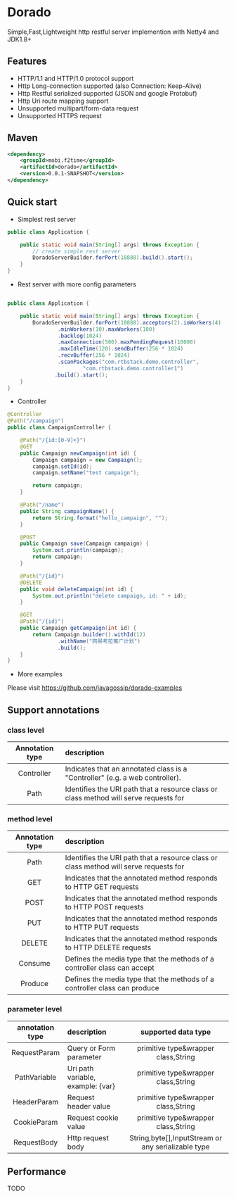 # Dorado
Simple,Fast,Lightweight http restful server implemention with Netty4 and JDK1.8+

## Features

* HTTP/1.1 and HTTP/1.0 protocol support 
* Http Long-connection supported (also Connection: Keep-Alive)
* Http Restful serialized supported (JSON and google Protobuf)
* Http Uri route mapping support
* Unsupported multipart/form-data request
* Unsupported HTTPS request

## Maven

```xml
<dependency>
    <groupId>mobi.f2time</groupId>
    <artifactId>dorado</artifactId>
    <version>0.0.1-SNAPSHOT</version>
</dependency>
```

## Quick start

* Simplest rest server

```java
public class Application {

	public static void main(String[] args) throws Exception {
		// create simple rest server
		DoradoServerBuilder.forPort(18888).build().start();
	}
}
```

* Rest server with more config parameters

```java

public class Application {

	public static void main(String[] args) throws Exception {
		DoradoServerBuilder.forPort(18888).acceptors(2).ioWorkers(4)
				.minWorkers(10).maxWorkers(100)
				.backlog(1024)
				.maxConnection(500).maxPendingRequest(10000)
				.maxIdleTime(120).sendBuffer(256 * 1024)
				.recvBuffer(256 * 1024)
				.scanPackages("com.rtbstack.demo.controller",
						"com.rtbstack.demo.controller1")
		       .build().start();
	}
}
```

* Controller

```java
@Controller
@Path("/campaign")
public class CampaignController {

	@Path("/{id:[0-9]+}")
	@GET
	public Campaign newCampaign(int id) {
		Campaign campaign = new Campaign();
		campaign.setId(id);
		campaign.setName("test campaign");

		return campaign;
	}

	@Path("/name")
	public String campaignName() {
		return String.format("hello_campaign", "");
	}

	@POST
	public Campaign save(Campaign campaign) {
		System.out.println(campaign);
		return campaign;
	}

	@Path("/{id}")
	@DELETE
	public void deleteCampaign(int id) {
		System.out.println("delete campaign, id: " + id);
	}

	@GET
	@Path("/{id}")
	public Campaign getCampaign(int id) {
		return Campaign.builder().withId(12)
				.withName("网易考拉推广计划")
				.build();
	}
}
```
* More examples 

Please visit https://github.com/javagossip/dorado-examples
## Support annotations
### class level

| Annotation type  | description  | 
|:-------------: |:---------------|
| Controller    | Indicates that an annotated class is a "Controller" (e.g. a web controller). | 
| Path      | Identifies the URI path that a resource class or class method will serve requests for |

### method level

| Annotation type  | description  | 
|:-------------: |:---------------|
| Path      | Identifies the URI path that a resource class or class method will serve requests for |
|GET|Indicates that the annotated method responds to HTTP GET requests|
|POST|Indicates that the annotated method responds to HTTP POST requests|
|PUT|Indicates that the annotated method responds to HTTP PUT requests|
|DELETE|Indicates that the annotated method responds to HTTP DELETE requests|
|Consume | Defines the media type that the methods of a controller class can accept|
|Produce | Defines the media type that the methods of a controller class can produce|

### parameter level

| annotation type  | description  |supported data type|
|:-------------: |:---------------|:------------:|
|RequestParam|Query or Form parameter|primitive type&wrapper class,String|
|PathVariable|Uri path variable, example: {var}|primitive type&wrapper class,String|
|HeaderParam|Request header value|primitive type&wrapper class,String|
|CookieParam|Request cookie value|primitive type&wrapper class,String|
|RequestBody|Http request body|String,byte[],InputStream or any serializable type|

## Performance
TODO
